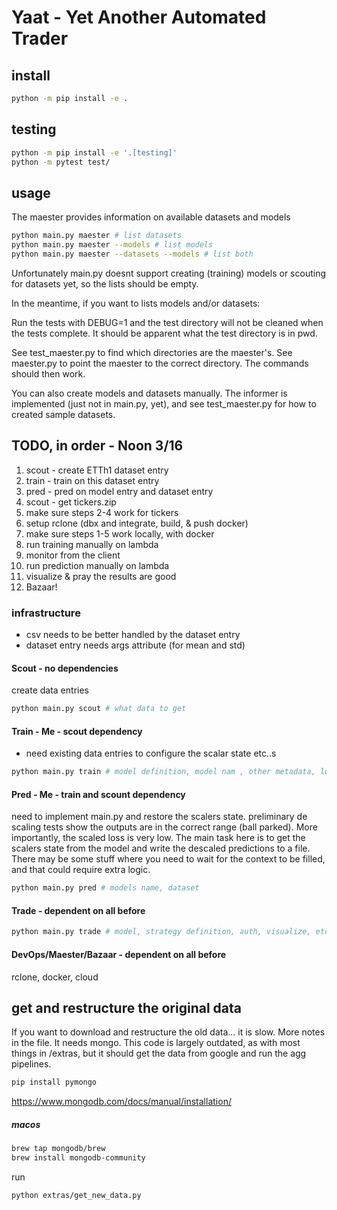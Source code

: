 # Yaat - Yet Another Automated Trader
## install
```sh
python -m pip install -e . 
```

## testing
```sh
python -m pip install -e '.[testing]'
python -m pytest test/ 
```

## usage

The maester provides information on available datasets and models
```sh
python main.py maester # list datasets
python main.py maester --models # list models
python main.py maester --datasets --models # list both
```

Unfortunately main.py doesnt support creating (training) models or
scouting for datasets yet, so the lists should be empty.

In the meantime, if you want to lists models and/or datasets:

Run the tests with DEBUG=1 and the test directory will not be cleaned when the tests complete. It should be apparent what the test directory is in pwd.

See test_maester.py to find which directories are the maester's. See maester.py to point the maester to the correct directory. The commands should then work.

You can also create models and datasets manually. The informer is implemented (just not in main.py, yet), and see test_maester.py for how to created sample datasets.

## TODO, in order - Noon 3/16

1. scout - create ETTh1 dataset entry
2. train - train on this dataset entry
3. pred - pred on model entry and dataset entry
4. scout - get tickers.zip
5. make sure steps 2-4 work for tickers
6. setup rclone (dbx and integrate, build, & push docker)
7. make sure steps 1-5 work locally, with docker
8. run training manually on lambda
10. monitor from the client
11. run prediction manually on lambda
12. visualize & pray the results are good
13. Bazaar!

### infrastructure

- csv needs to be better handled by the dataset entry
- dataset entry needs args attribute (for mean and std)

#### Scout - no dependencies
create data entries
```sh
python main.py scout # what data to get
```

#### Train - Me - scout dependency
- need existing data entries to configure the scalar state etc..s
```sh
python main.py train # model definition, model nam , other metadata, local or remote, dataset, etc
```

#### Pred - Me - train and scount dependency
need to implement main.py and restore the scalers state. preliminary de scaling tests show the outputs are in the correct range (ball parked). More importantly, the scaled loss is very low. The main task here is to get the scalers state from the model and write the descaled predictions to a file.
There may be some stuff where you need to wait for the context to be filled, and that could require extra logic.
```sh
python main.py pred # models name, dataset
```

#### Trade - dependent on all before
```sh
python main.py trade # model, strategy definition, auth, visualize, etc 
```

#### DevOps/Maester/Bazaar - dependent on all before
rclone, docker, cloud

## get and restructure the original data
If you want to download and restructure the old data... it is slow.
More notes in the file. It needs mongo. This code is largely outdated,
as with most things in /extras, but it should get the data from google
and run the agg pipelines.
```sh
pip install pymongo
```
https://www.mongodb.com/docs/manual/installation/
##### macos

```sh
brew tap mongodb/brew
brew install mongodb-community
```

run
```sh
python extras/get_new_data.py
```
